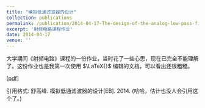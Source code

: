 ```yaml
---
title: "模拟低通滤波器的设计"
collection: publications
permalink: /publication/2014-04-17-The-design-of-the-analog-low-pass-filter
excerpt: '射频电路课程作业'
date: 2014-04-17
venue: ''
---
```

大学期间《射频电路》课程的一份作业，当时花了一些心思，现在已完全不能理解了。这份作业也是我第一次使用 $\LaTeX{}$ 编辑的文档，可以看出还很粗糙。

[\[pdf\]](http://GaofengShu.github.io/files/2014.04.17-模拟低通滤波器的设计.pdf)

引用格式: 舒高峰. 模拟低通滤波器的设计[EB]. 2014.
(哈哈，估计也没人会引用这个了。)
